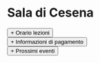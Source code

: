 # Sala di Cesena

<div>   
<button type="button" class="collapsible active">+ Orario lezioni</button>
<div class="content" style="display: none;" markdown="1">

- Martedì: ore 20.30 - 23.00
- Giovedì: ore 20.45 - 23.00
</div>
</div>

<div>   
<button type="button" class="collapsible active">+ Informazioni di pagamento</button>
<div class="content" style="display: none;" markdown="1">

![](/assets/img/costi.jpg)
- 55 € di iscrizione, valida per tutto l'anno
- 40 € mensili, 35 € nel caso in cui saldiate almeno 3 mesi con lo stesso pagamento

Per quanto riguarda le modalità di pagamento, il bonifico rimane la modalità preferita, ma in caso vi venga più comodo si accettano anche contanti (da pagare a Ruben Tura).

IBAN: IT09X0306967684510749162049

Intestatario: ASD Romagna Malatestiana

Causale: Nome Cognome Sala + Cosa si paga (ad esempio Mario Rossi Cesena Ott-Dic)

**Ricordatevi di inviare la ricevuta del bonifico all'indirizzo mail [asd-romagnamalatestiana@achillemarozzo.it](mailto:asd-romagnamalatestiana@achillemarozzo.it)**
</div>
</div>

<div>   
<button type="button" class="collapsible active">+ Prossimi eventi</button>
<div class="content" style="display: none;" markdown="1">

- Sabato 22 Ottobre 2022: **Sparring Day dai nostri amici di Hema Ravenna!** Informazioni sull'[evento facebook](https://fb.me/e/1Vk5zS6bi).
- Domenica 23 Ottobre 2022: **Mensile di Due Mani di Marozzo ad Imola!** Esercizi la mattina, a cura di Andrea Reggi, e sparring al pomeriggio.
- **Qualifiche Nord / Sud**: coming soon...
</div>
</div>

<script type="text/javascript">

    function loadCSS(filename){ 

       var file = document.createElement("link");
       file.setAttribute("rel", "stylesheet");
       file.setAttribute("type", "text/css");
       file.setAttribute("href", filename);
       document.head.appendChild(file);
    }

    //just call a function to load your CSS
    //this path should be relative your HTML location
    loadCSS("collapse.css");

    var coll = document.getElementsByClassName("collapsible");
    var i;

    for (i = 0; i < coll.length; i++) {
      coll[i].addEventListener("click", function() {
        this.classList.toggle("active");
        var content = this.nextElementSibling;
        if (content.style.display === "block") {
          content.style.display = "none";
        } else {
          content.style.display = "block";
        }
      });
    }

</script>